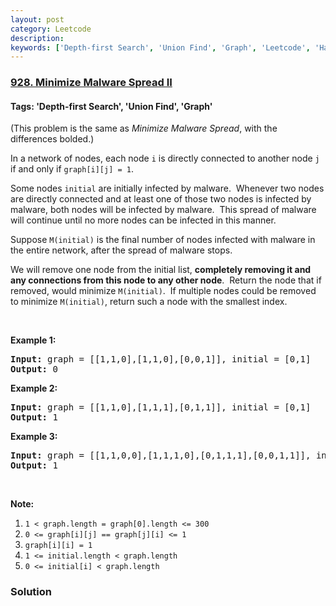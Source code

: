 ```yaml
---
layout: post
category: Leetcode
description: 
keywords: ['Depth-first Search', 'Union Find', 'Graph', 'Leetcode', 'Hard']
---
```

### [928. Minimize Malware Spread II](https://leetcode.com/problems/minimize-malware-spread-ii)

#### Tags: 'Depth-first Search', 'Union Find', 'Graph'

<div class="content__u3I1 question-content__JfgR"><div><p>(This problem is the same as <em>Minimize Malware Spread</em>, with the differences bolded.)</p>
<p>In a network of nodes, each node <code>i</code> is directly connected to another node <code>j</code> if and only if <code>graph[i][j] = 1</code>.</p>
<p>Some nodes <code>initial</code> are initially infected by malware.  Whenever two nodes are directly connected and at least one of those two nodes is infected by malware, both nodes will be infected by malware.  This spread of malware will continue until no more nodes can be infected in this manner.</p>
<p>Suppose <code>M(initial)</code> is the final number of nodes infected with malware in the entire network, after the spread of malware stops.</p>
<p>We will remove one node from the initial list, <strong>completely removing it and any connections from this node to any other node</strong>.  Return the node that if removed, would minimize <code>M(initial)</code>.  If multiple nodes could be removed to minimize <code>M(initial)</code>, return such a node with the smallest index.</p>
<p> </p>
<ol>
</ol>
<div>
<p><strong>Example 1:</strong></p>
<pre><strong>Input: </strong>graph = <span id="example-input-1-1">[[1,1,0],[1,1,0],[0,0,1]]</span>, initial = <span id="example-input-1-2">[0,1]</span>
<strong>Output: </strong><span id="example-output-1">0</span>
</pre>
<div>
<p><strong>Example 2:</strong></p>
<pre><strong>Input: </strong>graph = <span id="example-input-2-1">[[1,1,0],[1,1,1],[0,1,1]]</span>, initial = <span id="example-input-2-2">[0,1]</span>
<strong>Output: </strong><span id="example-output-2">1</span>
</pre>
<div>
<p><strong>Example 3:</strong></p>
<pre><strong>Input: </strong>graph = <span id="example-input-3-1">[[1,1,0,0],[1,1,1,0],[0,1,1,1],[0,0,1,1]]</span>, initial = <span id="example-input-3-2">[0,1]</span>
<strong>Output: </strong><span id="example-output-3">1</span>
</pre>
<p> </p>
<p><strong>Note:</strong></p>
<ol>
<li><code>1 &lt; graph.length = graph[0].length &lt;= 300</code></li>
<li><code>0 &lt;= graph[i][j] == graph[j][i] &lt;= 1</code></li>
<li><code>graph[i][i] = 1</code></li>
<li><code>1 &lt;= initial.length &lt; graph.length</code></li>
<li><code>0 &lt;= initial[i] &lt; graph.length</code></li>
</ol>
</div>
</div>
</div></div></div>

### Solution
